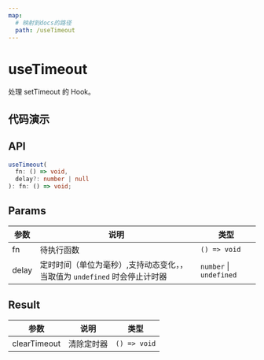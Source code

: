 ```yaml
---
map:
  # 映射到docs的路径
  path: /useTimeout
---
```


# useTimeout

处理 setTimeout 的 Hook。

## 代码演示

<demo src="./demo/demo.vue"
  language="vue"
  title="基本用法"
  desc="2000ms后开始执行"> </demo>

## API

```typescript
useTimeout(
  fn: () => void,
  delay?: number | null
): fn: () => void;
```

## Params

| 参数 | 说明 | 类型 |
| --- | --- | --- |
| fn | 待执行函数 | `() => void` |
| delay | 定时时间（单位为毫秒）,支持动态变化，，当取值为 `undefined` 时会停止计时器 | `number` \| `undefined` |

## Result

| 参数         | 说明       | 类型         |
| ------------ | ---------- | ------------ |
| clearTimeout | 清除定时器 | `() => void` |
